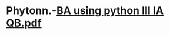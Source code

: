 # Phytonn.-[BA using python III IA QB.pdf](https://github.com/user-attachments/files/21192603/BA.using.python.III.IA.QB.pdf)
